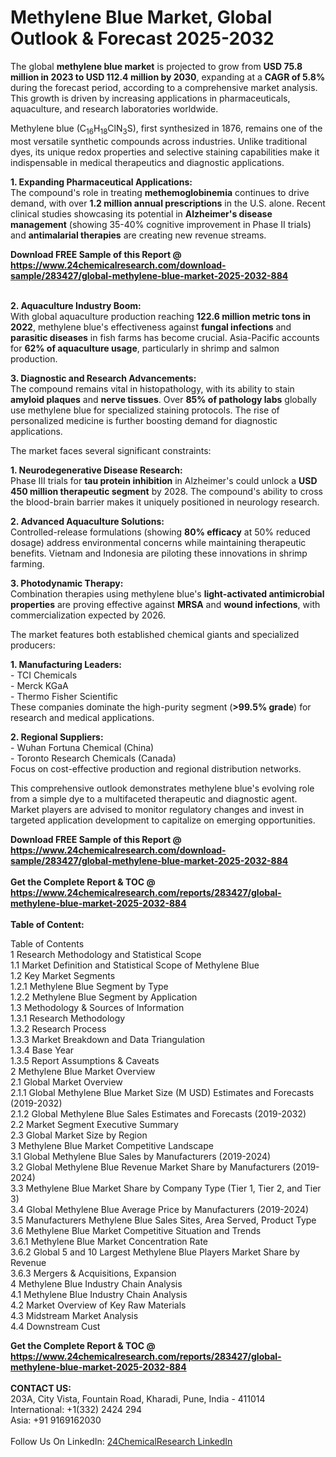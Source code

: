 <h1>Methylene Blue Market, Global Outlook &amp; Forecast 2025-2032</h1><p>The global <strong>methylene blue market</strong> is projected to grow from <strong>USD 75.8 million in 2023 to USD 112.4 million by 2030</strong>, expanding at a <strong>CAGR of 5.8%</strong> during the forecast period, according to a comprehensive market analysis. This growth is driven by increasing applications in pharmaceuticals, aquaculture, and research laboratories worldwide.</p><p>Methylene blue (C<sub>16</sub>H<sub>18</sub>ClN<sub>3</sub>S), first synthesized in 1876, remains one of the most versatile synthetic compounds across industries. Unlike traditional dyes, its unique redox properties and selective staining capabilities make it indispensable in medical therapeutics and diagnostic applications.</p><p><strong>1. Expanding Pharmaceutical Applications:</strong><br>
The compound's role in treating <strong>methemoglobinemia</strong> continues to drive demand, with over <strong>1.2 million annual prescriptions</strong> in the U.S. alone. Recent clinical studies showcasing its potential in <strong>Alzheimer's disease management</strong> (showing 35-40% cognitive improvement in Phase II trials) and <strong>antimalarial therapies</strong> are creating new revenue streams.</p><div><b>Download FREE Sample of this Report @ 
            <a href="https://www.24chemicalresearch.com/download-sample/283427/global-methylene-blue-market-2025-2032-884">
            https://www.24chemicalresearch.com/download-sample/283427/global-methylene-blue-market-2025-2032-884</a></b></div><br><p><strong>2. Aquaculture Industry Boom:</strong><br>
With global aquaculture production reaching <strong>122.6 million metric tons in 2022</strong>, methylene blue's effectiveness against <strong>fungal infections</strong> and <strong>parasitic diseases</strong> in fish farms has become crucial. Asia-Pacific accounts for <strong>62% of aquaculture usage</strong>, particularly in shrimp and salmon production.</p><p><strong>3. Diagnostic and Research Advancements:</strong><br>
The compound remains vital in histopathology, with its ability to stain <strong>amyloid plaques</strong> and <strong>nerve tissues</strong>. Over <strong>85% of pathology labs</strong> globally use methylene blue for specialized staining protocols. The rise of personalized medicine is further boosting demand for diagnostic applications.</p><p>The market faces several significant constraints:</p><p><strong>1. Neurodegenerative Disease Research:</strong><br>
Phase III trials for <strong>tau protein inhibition</strong> in Alzheimer's could unlock a <strong>USD 450 million therapeutic segment</strong> by 2028. The compound's ability to cross the blood-brain barrier makes it uniquely positioned in neurology research.</p><p><strong>2. Advanced Aquaculture Solutions:</strong><br>
Controlled-release formulations (showing <strong>80% efficacy</strong> at 50% reduced dosage) address environmental concerns while maintaining therapeutic benefits. Vietnam and Indonesia are piloting these innovations in shrimp farming.</p><p><strong>3. Photodynamic Therapy:</strong><br>
Combination therapies using methylene blue's <strong>light-activated antimicrobial properties</strong> are proving effective against <strong>MRSA</strong> and <strong>wound infections</strong>, with commercialization expected by 2026.</p><p>The market features both established chemical giants and specialized producers:</p><p><strong>1. Manufacturing Leaders:</strong><br>
- TCI Chemicals<br>
- Merck KGaA<br>
- Thermo Fisher Scientific<br>
These companies dominate the high-purity segment (<strong>&gt;99.5% grade</strong>) for research and medical applications.</p><p><strong>2. Regional Suppliers:</strong><br>
- Wuhan Fortuna Chemical (China)<br>
- Toronto Research Chemicals (Canada)<br>
Focus on cost-effective production and regional distribution networks.</p><p>This comprehensive outlook demonstrates methylene blue's evolving role from a simple dye to a multifaceted therapeutic and diagnostic agent. Market players are advised to monitor regulatory changes and invest in targeted application development to capitalize on emerging opportunities.</p><div><b>Download FREE Sample of this Report @ 
            <a href="https://www.24chemicalresearch.com/download-sample/283427/global-methylene-blue-market-2025-2032-884">
            https://www.24chemicalresearch.com/download-sample/283427/global-methylene-blue-market-2025-2032-884</a></b></div><br><div><b>Get the Complete Report & TOC @ 
            <a href="https://www.24chemicalresearch.com/reports/283427/global-methylene-blue-market-2025-2032-884">
            https://www.24chemicalresearch.com/reports/283427/global-methylene-blue-market-2025-2032-884</a></b></div><br>
            <b>Table of Content:</b><p>Table of Contents<br />
1 Research Methodology and Statistical Scope<br />
1.1 Market Definition and Statistical Scope of Methylene Blue<br />
1.2 Key Market Segments<br />
1.2.1 Methylene Blue Segment by Type<br />
1.2.2 Methylene Blue Segment by Application<br />
1.3 Methodology & Sources of Information<br />
1.3.1 Research Methodology<br />
1.3.2 Research Process<br />
1.3.3 Market Breakdown and Data Triangulation<br />
1.3.4 Base Year<br />
1.3.5 Report Assumptions & Caveats<br />
2 Methylene Blue Market Overview<br />
2.1 Global Market Overview<br />
2.1.1 Global Methylene Blue Market Size (M USD) Estimates and Forecasts (2019-2032)<br />
2.1.2 Global Methylene Blue Sales Estimates and Forecasts (2019-2032)<br />
2.2 Market Segment Executive Summary<br />
2.3 Global Market Size by Region<br />
3 Methylene Blue Market Competitive Landscape<br />
3.1 Global Methylene Blue Sales by Manufacturers (2019-2024)<br />
3.2 Global Methylene Blue Revenue Market Share by Manufacturers (2019-2024)<br />
3.3 Methylene Blue Market Share by Company Type (Tier 1, Tier 2, and Tier 3)<br />
3.4 Global Methylene Blue Average Price by Manufacturers (2019-2024)<br />
3.5 Manufacturers Methylene Blue Sales Sites, Area Served, Product Type<br />
3.6 Methylene Blue Market Competitive Situation and Trends<br />
3.6.1 Methylene Blue Market Concentration Rate<br />
3.6.2 Global 5 and 10 Largest Methylene Blue Players Market Share by Revenue<br />
3.6.3 Mergers & Acquisitions, Expansion<br />
4 Methylene Blue Industry Chain Analysis<br />
4.1 Methylene Blue Industry Chain Analysis<br />
4.2 Market Overview of Key Raw Materials<br />
4.3 Midstream Market Analysis<br />
4.4 Downstream Cust</p><div><b>Get the Complete Report & TOC @ 
            <a href="https://www.24chemicalresearch.com/reports/283427/global-methylene-blue-market-2025-2032-884">
            https://www.24chemicalresearch.com/reports/283427/global-methylene-blue-market-2025-2032-884</a></b></div><br><b>CONTACT US:</b><br>
            203A, City Vista, Fountain Road, Kharadi, Pune, India - 411014<br>
            International: +1(332) 2424 294<br>
            Asia: +91 9169162030 <br><br>
            Follow Us On LinkedIn: <a href="https://www.linkedin.com/company/24chemicalresearch/">24ChemicalResearch LinkedIn</a>